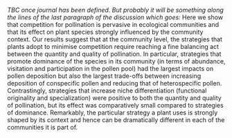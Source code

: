 *TBC once journal has been defined. But probably it will be something along the lines of the last paragraph of the discussion which goes:* 
Here we show that competition for pollination is pervasive in ecological communities and that its effect on plant species strongly influenced by the community context. 
Our results suggest that at the community level, the strategies that plants adopt to minimise competition require reaching a fine balancing act between the quantity and quality of pollination. 
In particular, strategies that promote dominance of the species in its community (in terms of abundance, visitation and participation in the pollen pool) had the largest impacts on pollen deposition but also the largest trade-offs between increasing deposition of conspecific pollen and reducing that of heterospecific pollen. 
Contrastingly, strategies that increase niche differentiation (functional originality and specialization) were positive to both the quantity and quality of pollination, but its effect was comparatively small compared to strategies of dominance.
Remarkably, the particular strategy a plant uses is strongly shaped by its context and hence can be dramatically different in each of the communities it is part of. 